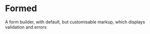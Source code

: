 # Formed

A form builder, with default, but customisable markup, which displays validation and errors

